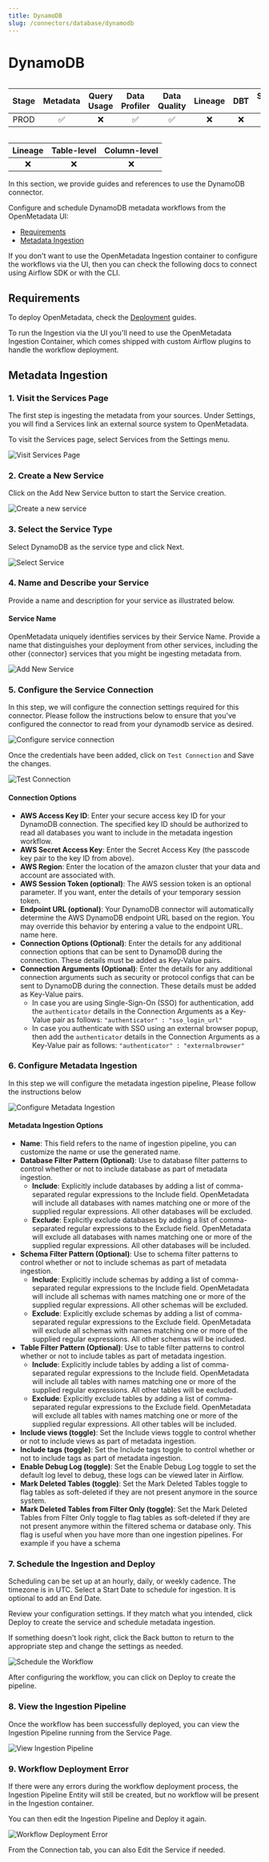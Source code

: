```yaml
---
title: DynamoDB
slug: /connectors/database/dynamodb
---
```


# DynamoDB
<Table>

| Stage | Metadata |Query Usage | Data Profiler | Data Quality | Lineage | DBT | Supported Versions |
|:------:|:------:|:-----------:|:-------------:|:------------:|:-------:|:---:|:------------------:|
|  PROD  |   ✅   |      ❌      |       ✅       |       ✅      |    ❌    |  ❌  |  --  |

</Table>

<Table>

| Lineage | Table-level | Column-level |
|:------:|:-----------:|:-------------:|
| ❌ | ❌ | ❌ |

</Table>

In this section, we provide guides and references to use the DynamoDB connector.

Configure and schedule DynamoDB metadata workflows from the OpenMetadata UI:
- [Requirements](#requirements)
- [Metadata Ingestion](#metadata-ingestion)

If you don't want to use the OpenMetadata Ingestion container to configure the workflows via the UI, then you can check
the following docs to connect using Airflow SDK or with the CLI.

<TileContainer>
  <Tile
    icon="air"
    title="Ingest with Airflow"
    text="Configure the ingestion using Airflow SDK"
    link="/connectors/database/dynamodb/airflow"
    size="half"
  />
  <Tile
    icon="account_tree"
    title="Ingest with the CLI"
    text="Run a one-time ingestion using the metadata CLI"
    link="/connectors/database/dynamodb/cli"
    size="half"
  />
</TileContainer>

## Requirements

<InlineCallout color="violet-70" icon="description" bold="OpenMetadata 0.12 or later" href="/deployment">
To deploy OpenMetadata, check the <a href="/deployment">Deployment</a> guides.
</InlineCallout>

To run the Ingestion via the UI you'll need to use the OpenMetadata Ingestion Container, which comes shipped with
custom Airflow plugins to handle the workflow deployment.

## Metadata Ingestion

### 1. Visit the Services Page

The first step is ingesting the metadata from your sources. Under
Settings, you will find a Services link an external source system to
OpenMetadata.

To visit the Services page, select Services from the Settings menu.

<Image
src="/images/openmetadata/connectors/visit-services.webp"
alt="Visit Services Page"
caption="Find Services under the Settings menu"
/>

### 2. Create a New Service

Click on the Add New Service button to start the Service creation.

<Image
src="/images/openmetadata/connectors/create-service.webp"
alt="Create a new service"
caption="Add a new Service from the Services page"
/>

### 3. Select the Service Type

Select DynamoDB as the service type and click Next.

<div className="w-100 flex justify-center">
<Image
  src="/images/openmetadata/connectors/dynamodb/select-service.webp"
  alt="Select Service"
  caption="Select your service from the list"
/>
</div>

### 4. Name and Describe your Service

Provide a name and description for your service as illustrated below.

#### Service Name

OpenMetadata uniquely identifies services by their Service Name. Provide
a name that distinguishes your deployment from other services, including
the other {connector} services that you might be ingesting metadata
from.


<div className="w-100 flex justify-center">
<Image
  src="/images/openmetadata/connectors/dynamodb/add-new-service.webp"
  alt="Add New Service"
  caption="Provide a Name and description for your Service"
/>
</div>


### 5. Configure the Service Connection

In this step, we will configure the connection settings required for
this connector. Please follow the instructions below to ensure that
you've configured the connector to read from your dynamodb service as
desired.

<div className="w-100 flex justify-center">
<Image
  src="/images/openmetadata/connectors/dynamodb/service-connection.webp"
  alt="Configure service connection"
  caption="Configure the service connection by filling the form"
/>
</div>


Once the credentials have been added, click on `Test Connection` and Save
the changes.

<div className="w-100 flex justify-center">
<Image
  src="/images/openmetadata/connectors/test-connection.webp"
  alt="Test Connection"
  caption="Test the connection and save the Service"
/>
</div>

#### Connection Options

- **AWS Access Key ID**: Enter your secure access key ID for your DynamoDB connection. The specified key ID should be authorized to read all databases you want to include in the metadata ingestion workflow.
- **AWS Secret Access Key**: Enter the Secret Access Key (the passcode key pair to the key ID from above).
- **AWS Region**: Enter the location of the amazon cluster that your data and account are associated with.
- **AWS Session Token (optional)**: The AWS session token is an optional parameter. If you want, enter the details of your temporary session token.
- **Endpoint URL (optional)**: Your DynamoDB connector will automatically determine the AWS DynamoDB endpoint URL based on the region. You may override this behavior by entering a value to the endpoint URL.
name here.
- **Connection Options (Optional)**: Enter the details for any additional connection options that can be sent to DynamoDB during the connection. These details must be added as Key-Value pairs.
- **Connection Arguments (Optional)**: Enter the details for any additional connection arguments such as security or protocol configs that can be sent to DynamoDB during the connection. These details must be added as Key-Value pairs.
    - In case you are using Single-Sign-On (SSO) for authentication, add the `authenticator` details in the Connection Arguments as a Key-Value pair as follows: `"authenticator" : "sso_login_url"`
    - In case you authenticate with SSO using an external browser popup, then add the `authenticator` details in the Connection Arguments as a Key-Value pair as follows: `"authenticator" : "externalbrowser"`

### 6. Configure Metadata Ingestion

In this step we will configure the metadata ingestion pipeline,
Please follow the instructions below

<Image
src="/images/openmetadata/connectors/configure-metadata-ingestion-database.webp"
alt="Configure Metadata Ingestion"
caption="Configure Metadata Ingestion Page"
/>

#### Metadata Ingestion Options

- **Name**: This field refers to the name of ingestion pipeline, you can customize the name or use the generated name.
- **Database Filter Pattern (Optional)**: Use to database filter patterns to control whether or not to include database as part of metadata ingestion.
  - **Include**: Explicitly include databases by adding a list of comma-separated regular expressions to the Include field. OpenMetadata will include all databases with names matching one or more of the supplied regular expressions. All other databases will be excluded.
  - **Exclude**: Explicitly exclude databases by adding a list of comma-separated regular expressions to the Exclude field. OpenMetadata will exclude all databases with names matching one or more of the supplied regular expressions. All other databases will be included.
- **Schema Filter Pattern (Optional)**: Use to schema filter patterns to control whether or not to include schemas as part of metadata ingestion.
  - **Include**: Explicitly include schemas by adding a list of comma-separated regular expressions to the Include field. OpenMetadata will include all schemas with names matching one or more of the supplied regular expressions. All other schemas will be excluded.
  - **Exclude**: Explicitly exclude schemas by adding a list of comma-separated regular expressions to the Exclude field. OpenMetadata will exclude all schemas with names matching one or more of the supplied regular expressions. All other schemas will be included.
- **Table Filter Pattern (Optional)**: Use to table filter patterns to control whether or not to include tables as part of metadata ingestion.
  - **Include**: Explicitly include tables by adding a list of comma-separated regular expressions to the Include field. OpenMetadata will include all tables with names matching one or more of the supplied regular expressions. All other tables will be excluded.
  - **Exclude**: Explicitly exclude tables by adding a list of comma-separated regular expressions to the Exclude field. OpenMetadata will exclude all tables with names matching one or more of the supplied regular expressions. All other tables will be included.
- **Include views (toggle)**: Set the Include views toggle to control whether or not to include views as part of metadata ingestion.
- **Include tags (toggle)**: Set the Include tags toggle to control whether or not to include tags as part of metadata ingestion.
- **Enable Debug Log (toggle)**: Set the Enable Debug Log toggle to set the default log level to debug, these logs can be viewed later in Airflow.
- **Mark Deleted Tables (toggle)**: Set the Mark Deleted Tables toggle to flag tables as soft-deleted if they are not present anymore in the source system.
- **Mark Deleted Tables from Filter Only (toggle)**: Set the Mark Deleted Tables from Filter Only toggle to flag tables as soft-deleted if they are not present anymore within the filtered schema or database only. This flag is useful when you have more than one ingestion pipelines. For example if you have a schema

### 7. Schedule the Ingestion and Deploy

Scheduling can be set up at an hourly, daily, or weekly cadence. The
timezone is in UTC. Select a Start Date to schedule for ingestion. It is
optional to add an End Date.

Review your configuration settings. If they match what you intended,
click Deploy to create the service and schedule metadata ingestion.

If something doesn't look right, click the Back button to return to the
appropriate step and change the settings as needed.

<Image
src="/images/openmetadata/connectors/schedule.webp"
alt="Schedule the Workflow"
caption="Schedule the Ingestion Pipeline and Deploy"
/>

After configuring the workflow, you can click on Deploy to create the
pipeline.

### 8. View the Ingestion Pipeline

Once the workflow has been successfully deployed, you can view the
Ingestion Pipeline running from the Service Page.

<Image
src="/images/openmetadata/connectors/view-ingestion-pipeline.webp"
alt="View Ingestion Pipeline"
caption="View the Ingestion Pipeline from the Service Page"
/>

### 9. Workflow Deployment Error

If there were any errors during the workflow deployment process, the
Ingestion Pipeline Entity will still be created, but no workflow will be
present in the Ingestion container.

You can then edit the Ingestion Pipeline and Deploy it again.

<Image
src="/images/openmetadata/connectors/workflow-deployment-error.webp"
alt="Workflow Deployment Error"
caption="Edit and Deploy the Ingestion Pipeline"
/>

From the Connection tab, you can also Edit the Service if needed.
